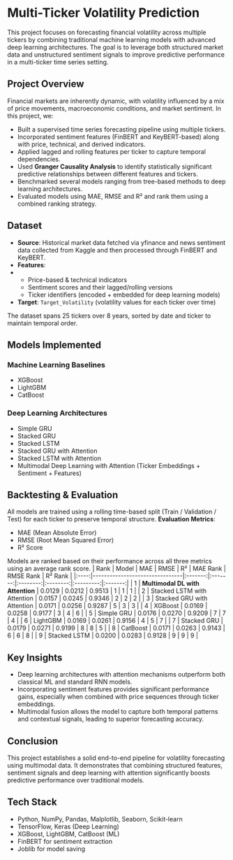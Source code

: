 # Multi-Ticker Volatility Prediction
This project focuses on forecasting financial volatility across multiple tickers by combining traditional machine learning models with advanced deep learning architectures. The goal is to leverage both structured market data and unstructured sentiment signals to improve predictive performance in a multi-ticker time series setting.
## Project Overview
Financial markets are inherently dynamic, with volatility influenced by a mix of price movements, macroeconomic conditions, and market sentiment.
In this project, we:
- Built a supervised time series forecasting pipeline using multiple tickers.
- Incorporated sentiment features (FinBERT and KeyBERT-based) along with price, technical, and derived indicators.
- Applied lagged and rolling features per ticker to capture temporal dependencies.
- Used **Granger Causality Analysis** to identify statistically significant predictive relationships between different features and tickers.
- Benchmarked several models ranging from tree-based methods to deep learning architectures.
- Evaluated models using MAE, RMSE and R² and rank them using a combined ranking strategy.
 ## Dataset
 - **Source**: Historical market data fetched via yfinance and news sentiment data collected from Kaggle and then processed through FinBERT and KeyBERT.
 - **Features**:
 - - Price-based & technical indicators
   - Sentiment scores and their lagged/rolling versions
   - Ticker identifiers (encoded + embedded for deep learning models)
 - **Target**: `Target_Volatility` (volatility values for each ticker over time)

The dataset spans 25 tickers over 8 years, sorted by date and ticker to maintain temporal order.
## Models Implemented
### Machine Learning Baselines
- XGBoost
- LightGBM
- CatBoost
### Deep Learning Architectures
- Simple GRU
- Stacked GRU
- Stacked LSTM
- Stacked GRU with Attention
- Stacked LSTM with Attention
- Multimodal Deep Learning with Attention (Ticker Embeddings + Sentiment + Features)
## Backtesting & Evaluation
All models are trained using a rolling time-based split (Train / Validation / Test) for each ticker to preserve temporal structure.
**Evaluation Metrics**:
- MAE (Mean Absolute Error)
- RMSE (Root Mean Squared Error)
- R² Score

Models are ranked based on their performance across all three metrics using an average rank score.
| Rank | Model                          |   MAE   |   RMSE  |    R²    | MAE Rank | RMSE Rank | R² Rank |
|:----:|--------------------------------|:-------:|:-------:|:--------:|:--------:|:---------:|:-------:|
|  1   | **Multimodal DL with Attention** | 0.0129 | 0.0212 | 0.9513 | 1 | 1 | 1 |
|  2   | Stacked LSTM with Attention     | 0.0157 | 0.0245 | 0.9346 | 2 | 2 | 2 |
|  3   | Stacked GRU with Attention      | 0.0171 | 0.0256 | 0.9287 | 5 | 3 | 3 |
|  4   | XGBoost                         | 0.0169 | 0.0258 | 0.9177 | 3 | 4 | 6 |
|  5   | Simple GRU                      | 0.0176 | 0.0270 | 0.9209 | 7 | 7 | 4 |
|  6   | LightGBM                        | 0.0169 | 0.0261 | 0.9156 | 4 | 5 | 7 |
|  7   | Stacked GRU                     | 0.0179 | 0.0271 | 0.9199 | 8 | 8 | 5 |
|  8   | CatBoost                        | 0.0171 | 0.0263 | 0.9143 | 6 | 6 | 8 |
|  9   | Stacked LSTM                    | 0.0200 | 0.0283 | 0.9128 | 9 | 9 | 9 |
## Key Insights
- Deep learning architectures with attention mechanisms outperform both classical ML and standard RNN models.
- Incorporating sentiment features provides significant performance gains, especially when combined with price sequences through ticker embeddings.
- Multimodal fusion allows the model to capture both temporal patterns and contextual signals, leading to superior forecasting accuracy.
## Conclusion
This project establishes a solid end-to-end pipeline for volatility forecasting using multimodal data. It demonstrates that combining structured features, sentiment signals and deep learning with attention significantly boosts predictive performance over traditional models.
## Tech Stack
- Python, NumPy, Pandas, Malplotlib, Seaborn, Scikit-learn
- TensorFlow, Keras (Deep Learning)
- XGBoost, LightGBM, CatBoost (ML)
- FinBERT for sentiment extraction
- Joblib for model saving
